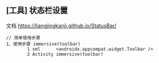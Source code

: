 ## [工具] 状态栏设置


文档 https://liangjingkanji.github.io/StatusBar/

```
// 简单使用步骤
1、使用步骤 immersive(toolbar)
        1 xml      <androidx.appcompat.widget.Toolbar />
        2 Activity immersive(toolbar)

```
